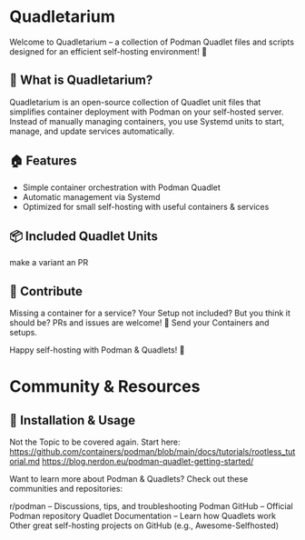 # Quadletarium

Welcome to Quadletarium – a collection of Podman Quadlet files and scripts designed for an efficient self-hosting environment! 🚀

## 🌟 What is Quadletarium?

Quadletarium is an open-source collection of Quadlet unit files that simplifies container deployment with Podman on your self-hosted server. Instead of manually managing containers, you use Systemd units to start, manage, and update services automatically.

## 🏠 Features

- Simple container orchestration with Podman Quadlet
- Automatic management via Systemd
- Optimized for small self-hosting with useful containers & services

## 📦 Included Quadlet Units

make a variant an PR

## 📢 Contribute
Missing a container for a service? Your Setup not included? But you think it should be? 
PRs and issues are welcome! 🚀
Send your Containers and setups. 



Happy self-hosting with Podman & Quadlets! 💙



# Community & Resources
## 🚀 Installation & Usage
Not the Topic to be covered again.
Start here: 
https://github.com/containers/podman/blob/main/docs/tutorials/rootless_tutorial.md
https://blog.nerdon.eu/podman-quadlet-getting-started/

Want to learn more about Podman & Quadlets? Check out these communities and repositories:

r/podman – Discussions, tips, and troubleshooting
Podman GitHub – Official Podman repository
Quadlet Documentation – Learn how Quadlets work
Other great self-hosting projects on GitHub (e.g., Awesome-Selfhosted)

